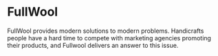 # FullWool
FullWool provides modern solutions to modern problems. Handicrafts people have a hard time to compete with marketing agencies promoting their products, and Fullwool delivers an answer to this issue.
